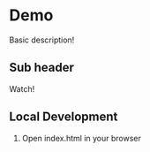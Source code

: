 # Demo
Basic description!
## Sub header
Watch!

## Local Development
1. Open index.html in your browser